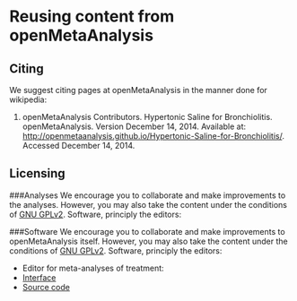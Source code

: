 Reusing content from openMetaAnalysis
=================
Citing
------------------
We suggest citing pages at openMetaAnalysis in the manner done for wikipedia:

1. openMetaAnalysis Contributors. Hypertonic Saline for Bronchiolitis. openMetaAnalysis. Version December 14, 2014. Available at: http://openmetaanalysis.github.io/Hypertonic-Saline-for-Bronchiolitis/. Accessed December 14, 2014. 

Licensing
------------------

###Analyses
We encourage you to collaborate and make improvements to the analyses. However, you may also take the content under the conditions of [GNU GPLv2](http://www.gnu.org/licenses/gpl.html).
Software, principly the editors:

###Software
We encourage you to collaborate and make improvements to openMetaAnalysis itself. However, you may also take the content under the conditions of [GNU GPLv2](http://www.gnu.org/licenses/gpl.html).
Software, principly the editors:

* Editor for meta-analyses of treatment:
 * [Interface](https://openmetaanalysis.ocpu.io/home/www/editor.html)
 * [Source code](https://github.com/openMetaAnalysis/home)
